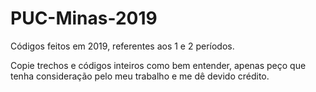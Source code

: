 # PUC-Minas-2019
Códigos feitos em 2019, referentes aos 1 e 2 períodos.

Copie trechos e códigos inteiros como bem entender, apenas peço que tenha consideração pelo meu trabalho e me dê devido crédito.
